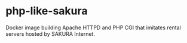 # php-like-sakura
Docker image building Apache HTTPD and PHP CGI that imitates rental servers hosted by SAKURA Internet.

